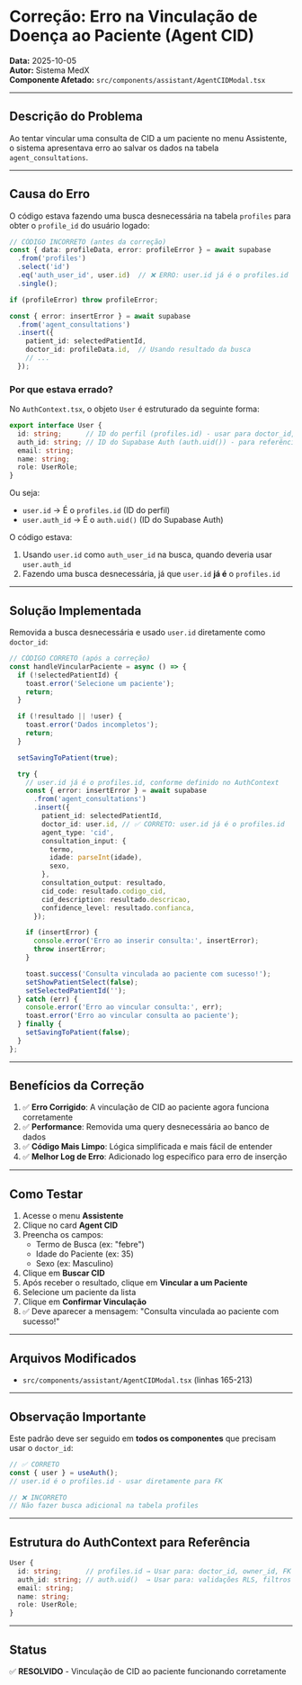# Correção: Erro na Vinculação de Doença ao Paciente (Agent CID)

**Data:** 2025-10-05  
**Autor:** Sistema MedX  
**Componente Afetado:** `src/components/assistant/AgentCIDModal.tsx`

---

## Descrição do Problema

Ao tentar vincular uma consulta de CID a um paciente no menu Assistente, o sistema apresentava erro ao salvar os dados na tabela `agent_consultations`.

---

## Causa do Erro

O código estava fazendo uma busca desnecessária na tabela `profiles` para obter o `profile_id` do usuário logado:

```typescript
// CÓDIGO INCORRETO (antes da correção)
const { data: profileData, error: profileError } = await supabase
  .from('profiles')
  .select('id')
  .eq('auth_user_id', user.id)  // ❌ ERRO: user.id já é o profiles.id
  .single();

if (profileError) throw profileError;

const { error: insertError } = await supabase
  .from('agent_consultations')
  .insert({
    patient_id: selectedPatientId,
    doctor_id: profileData.id,  // Usando resultado da busca
    // ...
  });
```

### Por que estava errado?

No `AuthContext.tsx`, o objeto `User` é estruturado da seguinte forma:

```typescript
export interface User {
  id: string;      // ID do perfil (profiles.id) - usar para doctor_id, patient_id, etc
  auth_id: string; // ID do Supabase Auth (auth.uid()) - para referência
  email: string;
  name: string;
  role: UserRole;
}
```

Ou seja:
- `user.id` → É o `profiles.id` (ID do perfil)
- `user.auth_id` → É o `auth.uid()` (ID do Supabase Auth)

O código estava:
1. Usando `user.id` como `auth_user_id` na busca, quando deveria usar `user.auth_id`
2. Fazendo uma busca desnecessária, já que `user.id` **já é** o `profiles.id`

---

## Solução Implementada

Removida a busca desnecessária e usado `user.id` diretamente como `doctor_id`:

```typescript
// CÓDIGO CORRETO (após a correção)
const handleVincularPaciente = async () => {
  if (!selectedPatientId) {
    toast.error('Selecione um paciente');
    return;
  }

  if (!resultado || !user) {
    toast.error('Dados incompletos');
    return;
  }

  setSavingToPatient(true);

  try {
    // user.id já é o profiles.id, conforme definido no AuthContext
    const { error: insertError } = await supabase
      .from('agent_consultations')
      .insert({
        patient_id: selectedPatientId,
        doctor_id: user.id, // ✅ CORRETO: user.id já é o profiles.id
        agent_type: 'cid',
        consultation_input: {
          termo,
          idade: parseInt(idade),
          sexo,
        },
        consultation_output: resultado,
        cid_code: resultado.codigo_cid,
        cid_description: resultado.descricao,
        confidence_level: resultado.confianca,
      });

    if (insertError) {
      console.error('Erro ao inserir consulta:', insertError);
      throw insertError;
    }

    toast.success('Consulta vinculada ao paciente com sucesso!');
    setShowPatientSelect(false);
    setSelectedPatientId('');
  } catch (err) {
    console.error('Erro ao vincular consulta:', err);
    toast.error('Erro ao vincular consulta ao paciente');
  } finally {
    setSavingToPatient(false);
  }
};
```

---

## Benefícios da Correção

1. ✅ **Erro Corrigido**: A vinculação de CID ao paciente agora funciona corretamente
2. ✅ **Performance**: Removida uma query desnecessária ao banco de dados
3. ✅ **Código Mais Limpo**: Lógica simplificada e mais fácil de entender
4. ✅ **Melhor Log de Erro**: Adicionado log específico para erro de inserção

---

## Como Testar

1. Acesse o menu **Assistente**
2. Clique no card **Agent CID**
3. Preencha os campos:
   - Termo de Busca (ex: "febre")
   - Idade do Paciente (ex: 35)
   - Sexo (ex: Masculino)
4. Clique em **Buscar CID**
5. Após receber o resultado, clique em **Vincular a um Paciente**
6. Selecione um paciente da lista
7. Clique em **Confirmar Vinculação**
8. ✅ Deve aparecer a mensagem: "Consulta vinculada ao paciente com sucesso!"

---

## Arquivos Modificados

- `src/components/assistant/AgentCIDModal.tsx` (linhas 165-213)

---

## Observação Importante

Este padrão deve ser seguido em **todos os componentes** que precisam usar o `doctor_id`:

```typescript
// ✅ CORRETO
const { user } = useAuth();
// user.id é o profiles.id - usar diretamente para FK

// ❌ INCORRETO
// Não fazer busca adicional na tabela profiles
```

---

## Estrutura do AuthContext para Referência

```typescript
User {
  id: string;      // profiles.id → Usar para: doctor_id, owner_id, FK em geral
  auth_id: string; // auth.uid()  → Usar para: validações RLS, filtros auth_user_id
  email: string;
  name: string;
  role: UserRole;
}
```

---

## Status

✅ **RESOLVIDO** - Vinculação de CID ao paciente funcionando corretamente

